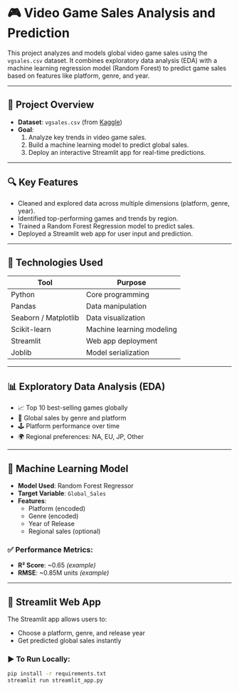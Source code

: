 # 🎮 Video Game Sales Analysis and Prediction

This project analyzes and models global video game sales using the `vgsales.csv` dataset. It combines exploratory data analysis (EDA) with a machine learning regression model (Random Forest) to predict game sales based on features like platform, genre, and year.

---

## 📌 Project Overview

- **Dataset**: `vgsales.csv` (from [Kaggle](https://www.kaggle.com/datasets/gregorut/videogame-sales-with-ratings))
- **Goal**: 
  1. Analyze key trends in video game sales.
  2. Build a machine learning model to predict global sales.
  3. Deploy an interactive Streamlit app for real-time predictions.

---

## 🔍 Key Features

- Cleaned and explored data across multiple dimensions (platform, genre, year).
- Identified top-performing games and trends by region.
- Trained a Random Forest Regression model to predict sales.
- Deployed a Streamlit web app for user input and prediction.

---

## 🧪 Technologies Used

| Tool | Purpose |
|------|---------|
| Python | Core programming |
| Pandas | Data manipulation |
| Seaborn / Matplotlib | Data visualization |
| Scikit-learn | Machine learning modeling |
| Streamlit | Web app deployment |
| Joblib | Model serialization |

---

## 📊 Exploratory Data Analysis (EDA)

- 📈 Top 10 best-selling games globally
- 🧩 Global sales by genre and platform
- 🕹️ Platform performance over time
- 🌍 Regional preferences: NA, EU, JP, Other

---

## 🧠 Machine Learning Model

- **Model Used**: Random Forest Regressor
- **Target Variable**: `Global_Sales`
- **Features**:
  - Platform (encoded)
  - Genre (encoded)
  - Year of Release
  - Regional sales (optional)

### ✅ Performance Metrics:
- **R² Score**: ~0.65 *(example)*
- **RMSE**: ~0.85M units *(example)*

---

## 🚀 Streamlit Web App

The Streamlit app allows users to:
- Choose a platform, genre, and release year
- Get predicted global sales instantly

### ▶️ To Run Locally:
```bash
pip install -r requirements.txt
streamlit run streamlit_app.py
